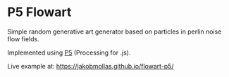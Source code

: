 # P5 Flowart

Simple random generative art generator based on particles in perlin noise flow fields.

Implemented using [P5](https://p5js.org) (Processing for .js).

Live example at: https://jakobmollas.github.io/flowart-p5/